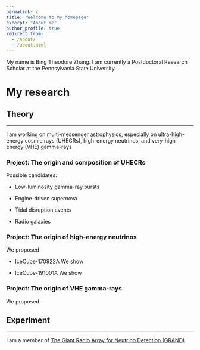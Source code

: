 ```yaml
---
permalink: /
title: "Welcome to my homepage"
excerpt: "About me"
author_profile: true
redirect_from: 
  - /about/
  - /about.html
---
```



My name is Bing Theodore Zhang. I am currently a Postdoctoral Research Scholar at the Pennsylvania State University

My research 
======

## Theory
------
I am working on multi-messenger astrophysics, especially on ultra-high-energy cosmic rays (UHECRs), high-energy neutrinos, and very-high-energy (VHE) gamma-rays

### Project: The origin and composition of UHECRs 

Possible candidates:

* Low-luminosity gamma-ray bursts

* Engine-driven supernova

* Tidal disruption events

* Radio galaxies

### Project: The origin of high-energy neutrinos 
We proposed 

* IceCube-170922A
We show

* IceCube-191001A
We show

### Project: The origin of VHE gamma-rays
We proposed 

## Experiment
------
I am a member of [The Giant Radio Array for Neutrino Detection (GRAND)](https://grand.cnrs.fr)

